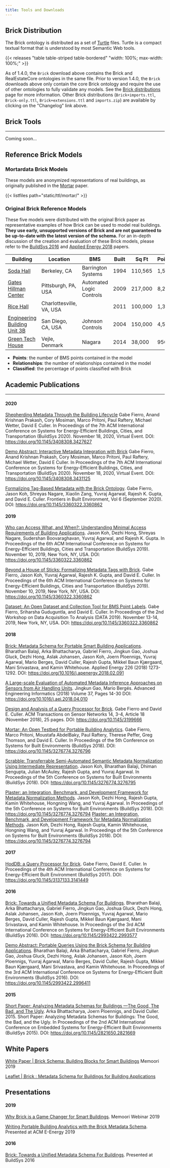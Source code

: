 ```yaml
---
title: Tools and Downloads
---
```


## Brick Distribution

The Brick ontology is distributed as a set of [Turtle][15] files.
Turtle is a compact textual format that is understood by most Semantic Web tools.

{{< releases "table table-striped table-bordered" "width: 100%; max-width: 100%;" >}}

As of 1.4.0, the `Brick` download above contains the Brick and RealEstateCore ontologies in the same file.
Prior to version 1.4.0, the `Brick` downloads above only contain the core Brick ontology and require the use of other ontologies to fully validate any models.
See the [Brick distributions](https://docs.brickschema.org/lifecycle/distribution.html) page for more information.
Other Brick distributions (`Brick+imports.ttl`, `Brick-only.ttl`, `Brick+extensions.ttl` and `imports.zip`) are available by clicking on the "Changelog" link above.

## Brick Tools
---

Coming soon...

## Reference Brick Models


### Mortardata Brick Models

These models are anonymized representations of real buildings, as originally published in the [Mortar][18] paper.

{{< listfiles path="static/ttl/mortar/" >}}

### Original Brick Reference Models

These five models were distributed with the original Brick paper as representative examples of how Brick can be used to model real buildings.
**They use early, unsupported versions of Brick and are not guaranteed to be up-to-date with the latest version of the schema.**
For an in-depth discussion of the creation and evaluation of these Brick models, please refer to the [BuildSys 2016][6] and [Applied Energy 2018][5] papers.

| Building                           | Location                 | BMS                      | Built | Sq Ft   | Points | Relationships | Classified |
|------------------------------------|--------------------------|--------------------------|-------|---------|--------|---------------|------------|
| [Soda Hall][10]                    | Berkeley, CA             | Barrington Systems       | 1994  | 110,565 | 1,586  | 1,939         | **98.7%**  |
| [Gates Hillman Center][11]         | Pittsburgh, PA, USA      | Automated Logic Controls | 2009  | 217,000 | 8,292  | 35,693        | **99%**    |
| [Rice Hall][12]                    | Charlottesville, VA, USA |                          | 2011  | 100,000 | 1,300  | 2,158         | **98.5%**  |
| [Engineering Building Unit 3B][13] | San Diego, CA, USA       | Johnson Controls         | 2004  | 150,000 | 4,594  | 8,383         | **96%**    |
| [Green Tech House][14]             | Vejle, Denmark           | Niagara                  | 2014  | 38,000  | 956    | 19,086        | **98.8%**  |

- **Points**: the number of BMS points contained in the model
- **Relationships**: the number of relationships contained in the model
- **Classified**: the percentage of points classified with Brick

## Academic Publications
---

#### 2020

[Shepherding Metadata Through the Building Lifecycle][30]
Gabe Fierro, Anand Krishnan Prakash, Cory Mosiman, Marco Pritoni, Paul Raftery, Michael Wetter, David E Culler. In Proceedings of the 7th ACM International Conference on Systems for Energy-Efficient Buildings, Cities, and Transportation (BuildSys 2020). November 18, 2020, Virtual Event.
DOI: https://doi.org/10.1145/3408308.3427627

[Demo Abstract: Interactive Metadata Integration with Brick][31]
Gabe Fierro, Anand Krishnan Prakash, Cory Mosiman, Marco Pritoni, Paul Raftery, Michael Wetter, David E Culler. In Proceedings of the 7th ACM International Conference on Systems for Energy-Efficient Buildings, Cities, and Transportation (BuildSys 2020). November 18, 2020, Virtual Event.
DOI: https://doi.org/10.1145/3408308.3431125

[Formalizing Tag-Based Metadata with the Brick Ontology][29].
Gabe Fierro, Jason Koh, Shreyas Nagare, Xiaolin Zang, Yuvraj Agarwal, Rajesh K. Gupta, and David E. Culler. Frontiers in Built Environment, Vol 6 (September 2020).
DOI: https://doi.org/10.1145/3360322.3360862

#### 2019

[Who can Access What, and When?: Understanding Minimal Access Requirements of Building Applications][25].
Jason Koh, Dezhi Hong, Shreyas Nagare, Sudershan Boovaraghavan, Yuvraj Agarwal, and Rajesh K. Gupta. In Proceedings of the 6th ACM International Conference on Systems for Energy-Efficient Buildings, Cities and Transportation (BuildSys 2019). November 10, 2019, New York, NY, USA.
DOI: https://doi.org/10.1145/3360322.3360862

[Beyond a House of Sticks: Formalizing Metadata Tags with Brick][22].
Gabe Fierro, Jason Koh, Yuvraj Agarwal, Rajesh K. Gupta, and David E. Culler. In Proceedings of the 6th ACM International Conference on Systems for Energy-Efficient Buildings, Cities and Transportation (BuildSys 2019). November 10, 2019, New York, NY, USA.
DOI: https://doi.org/10.1145/3360322.3360862

[Dataset: An Open Dataset and Collection Tool for BMS Point Labels][23].
Gabe Fierro, Sriharsha Guduguntla, and David E. Culler. In Proceedings of the 2nd Workshop on Data Acquisition To Analysis (DATA 2019). November 13-14, 2019, New York, NY, USA.
DOI: https://doi.org/10.1145/3360322.3360862

#### 2018

[Brick: Metadata Schema for Portable Smart Building Applications][5].
Bharathan Balaji, Arka Bhattacharya, Gabriel Fierro, Jingkun Gao, Joshua Gluck, Dezhi Hong, Aslak Johansen, Jason Koh, Joern Ploennigs, Yuvraj Agarwal, Mario Berges, David Culler, Rajesh Gupta, Mikkel Baun Kjærgaard, Mani Srivastava, and Kamin Whitehouse. Applied Energy 226 (2018) 1273-1292.
DOI: https://doi.org/10.1016/j.apenergy.2018.02.091

[A Large-scale Evaluation of Automated Metadata Inference Approaches on Sensors from Air Handling Units][26].
Jingkun Gao, Mario Bergés. Advanced Engineering Informatics (2018) Volume 37, Pages 14-30
DOI: https://doi.org/10.1016/j.aei.2018.04.010

[Design and Analysis of a Query Processor for Brick][17].
Gabe Fierro and David E. Culler. ACM Transactions on Sensor Networks 14, 3-4, Article 18 (November 2018), 25 pages.
DOI: https://doi.org/10.1145/3199666

[Mortar: An Open Testbed for Portable Building Analytics][18].
Gabe Fierro, Marco Pritoni, Moustafa AbdelBaky, Paul Raftery, Therese Peffer, Greg Thomson, and David E. Culler. In Proceedings of the 5th Conference on Systems for Built Environments (BuildSys 2018).
DOI: https://doi.org/10.1145/3276774.3276796

[Scrabble: Transferrable Semi-Automated Semantic Metadata Normalization Using Intermediate Representation][19].
Jason Koh, Bharathan Balaji, Dhiman Sengupta, Julian McAuley, Rajesh Gupta, and Yuvraj Agarwal.  In Proceedings of the 5th Conference on Systems for Built Environments (BuildSys 2018).
DOI: https://doi.org/10.1145/3276774.3276795

[Plaster: an Integration, Benchmark, and Development Framework for Metadata Normalization Methods][20].
Jason Koh, Dezhi Hong, Rajesh Gupta, Kamin Whitehouse, Hongning Wang, and Yuvraj Agarwal. In Proceedings of the 5th Conference on Systems for Built Environments (BuildSys 2018).
DOI: https://doi.org/10.1145/3276774.3276794
[Plaster: an Integration, Benchmark, and Development Framework for Metadata Normalization Methods][20].
Jason Koh, Dezhi Hong, Rajesh Gupta, Kamin Whitehouse, Hongning Wang, and Yuvraj Agarwal. In Proceedings of the 5th Conference on Systems for Built Environments (BuildSys 2018).
DOI: https://doi.org/10.1145/3276774.3276794

#### 2017

[HodDB: a Query Processor for Brick][16].
Gabe Fierro, David E. Culler. In Proceedings of the 4th ACM International Conference on Systems for Energy-Efficient Built Environment (BuildSys 2017).
DOI: https://doi.org/10.1145/3137133.3141449

#### 2016

[Brick: Towards a Unified Metadata Schema For Buildings][6].
Bharathan Balaji, Arka Bhattacharya, Gabriel Fierro, Jingkun Gao, Joshua Gluck, Dezhi Hong, Aslak Johansen, Jason Koh, Joern Ploennigs, Yuvraj Agarwal, Mario Berges, David Culler, Rajesh Gupta, Mikkel Baun Kjærgaard, Mani Srivastava, and Kamin Whitehouse. In Proceedings of the 3rd ACM International Conference on Systems for Energy-Efficient Built Environments (BuildSys 2016).
DOI: https://doi.org/10.1145/2993422.2993577

[Demo Abstract: Portable Queries Using the Brick Schema for Building Applications][8].
Bharathan Balaji, Arka Bhattacharya, Gabriel Fierro, Jingkun Gao, Joshua Gluck, Dezhi Hong, Aslak Johansen, Jason Koh, Joern Ploennigs, Yuvraj Agarwal, Mario Berges, David Culler, Rajesh Gupta, Mikkel Baun Kjærgaard, Mani Srivastava, and Kamin Whitehouse. In Proceedings of the 3rd ACM International Conference on Systems for Energy-Efficient Built Environments (BuildSys 2016).
DOI: https://doi.org/10.1145/2993422.2996411

#### 2015

[Short Paper: Analyzing Metadata Schemas for Buildings —The Good, The Bad, and The Ugly][21].
Arka Bhattacharya, Joern Ploennigs, and David Culler. 2015. Short Paper: Analyzing Metadata Schemas for Buildings: The Good, the Bad, and the Ugly. In Proceedings of the 2nd ACM International Conference on Embedded Systems for Energy-Efficient Built Environments (BuildSys 2015).
DOI: https://doi.org/10.1145/2821650.2821669

## White Papers

[White Paper | Brick Schema: Building Blocks for Smart Buildings](https://www.memoori.com/wp-content/uploads/2016/06/Brick_Schema_Whitepaper.pdf)
Memoori 2019

[Leaflet | Brick : Metadata Schema for Buildings for Building Applications][9]

## Presentations

#### 2019

[Why Brick is a Game Changer for Smart Buildings][24]. Memoori Webinar 2019

[Writing Portable Building Analytics with the Brick Metadata Schema](files/acm-e-energy-2019-portable-brick.pdf). Presented at ACM E-Energy 2019

#### 2016

[Brick: Towards a Unified Metadata Schema For Buildings][7]. Presented at BuildSys 2016


[1]: /schema/1.0.3/Brick.ttl
[2]: /schema/1.0.3/BrickFrame.ttl
[3]: /schema/1.0.3/BrickTag.ttl
[4]: /schema/1.0.3/BrickUse.ttl
[5]: /papers/Brick-AppliedEnergy-2018-Balaji.pdf
[6]: /papers/Brick-BuildSys-2016-Balaji.pdf
[7]: /papers/Brick_BuildSys_Presentation.pdf
[8]: /papers/DemoBrick-BuildSys-2016-Balaji.pdf
[9]: https://brickschema.org/docs/Brick-Leaflet.pdf
[10]: /ttl/old/soda_brick.ttl
[11]: /ttl/old/ghc_brick.ttl
[12]: /ttl/old/rice_brick.ttl
[13]: /ttl/old/ebu3b_brick.ttl
[14]: /ttl/old/gtc_brick.ttl
[15]: https://www.w3.org/TR/turtle/
[16]: /papers/HodDB-BuildSys-2017-Fierro.pdf
[17]: /papers/HodDB-TOSN-2018-Fierro.pdf
[18]: /papers/Mortar-BuildSys-2018-Fierro.pdf
[19]: /papers/Scrabble-BuildSys-2018-Koh.pdf
[20]: /papers/Plaster-BuildSys-2018-Koh.pdf
[21]: /papers/MetadataGoodBadUgly-BuildSys-2015-Bhattacharya.pdf
[22]: /papers/HouseOfSticks-BuildSys-2019-Fierro.pdf
[23]: /papers/BuildingMetadataDataset-DATA-2019-Fierro.pdf
[24]: /papers/Brick_Memoori_Webinar_Presentation.pdf
[25]: /papers/WhoWhatWhen-BuildSys-2019-Koh.pdf
[26]: /papers/Advanced-Engineering-Informatics-2018-Gao.pdf
[27]: /schema/1.1/Brick.ttl
[28]: https://github.com/BrickSchema/Brick/releases/download/nightly/Brick.ttl
[29]: /papers/Fierro_Frontier20_Formalizing.pdf
[30]: /papers/shepherding2020fierro.pdf
[31]: /papers/interactive2020fierro.pdf
[32]: /schema/1.1.1/Brick.ttl
[33]: /schema/1.2.0/Brick.ttl
[34]: /tools
[35]: /schema/1.2.1/Brick.ttl
[36]: /schema/1.3.0/Brick.ttl
[37]: /schema/1.4.0/Brick.ttl
